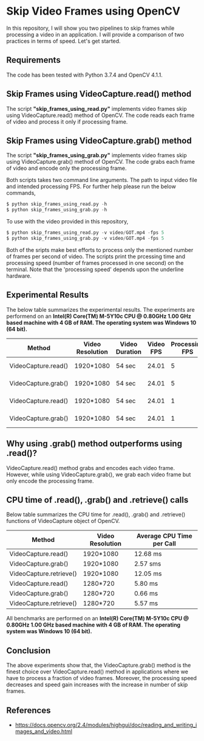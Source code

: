 # Skip Video Frames using OpenCV

In this repository, I will show you two pipelines to skip frames while processing a video in an application. I will provide a comparison of two practices in terms of speed. Let's get started.

## Requirements
The code has been tested with Python 3.7.4 and OpenCV 4.1.1.

## Skip Frames using VideoCapture.read() method

The script **"skip_frames_using_read.py"** implements video frames skip using VideoCapture.read() method of OpenCV. The code reads each frame of video and process it only if processing frame.

## Skip Frames using VideoCapture.grab() method

The script **"skip_frames_using_grab.py"** implements video frames skip using VideoCapture.grab() method of OpenCV. The code grabs each frame of video and encode only the processing frame.

Both scripts takes two command line arguments. The path to input video file and intended processing FPS. For further help please run the below commands,
```python
$ python skip_frames_using_read.py -h
$ python skip_frames_using_grab.py -h
```
To use with the video provided in this repository,
```python
$ python skip_frames_using_read.py -v video/GOT.mp4 -fps 5
$ python skip_frames_using_grab.py -v video/GOT.mp4 -fps 5
```
Both of the sripts make best efforts to process only the mentioned number of frames per second of video. The scripts print the prcessing time and processing speed (number of frames processed in one second) on the terminal. Note that the 'processing speed' depends upon the underline hardware.

## Experimental Results

The below table summarizes the experimental results. The experiments are performend on an **Intel(R) Core(TM) M-5Y10c CPU @ 0.80GHz 1.00 GHz based machine with 4 GB of RAM. The operating system was Windows 10 (64 bit).**

| Method | Video Resolution  | Video Duration | Video FPS | Processing FPS | Processing Time | Processing Speed | Speed Gain |
| ------------- | ------------- | ------------- | ------------- | ------------- | ------------- | ------------- | ------------- |
| VideoCapture.read()  | 1920*1080  | 54 sec  | 24.01  | 5  | 19.60 sec | 13.21 frames/sec | 1x |
| VideoCapture.grab()  | 1920*1080  | 54 sec  | 24.01  | 5  | 9.65 sec | **26.84 frames/sec** | **2.03x** |
| VideoCapture.read()  | 1920*1080  | 54 sec  | 24.01  | 1  | 17.20 sec | 3.14 frames/sec | 1x |
| VideoCapture.grab()  | 1920*1080  | 54 sec  | 24.01  | 1  | 5.31 sec | **10.17 frames/sec** | **3.24x** |

## Why using .grab() method outperforms using .read()?

VideoCapture.read() method grabs and encodes each video frame. However, while using VideoCapture.grab(), we grab each video frame but only encode the processing frame.

## CPU time of .read(), .grab() and .retrieve() calls
Below table summarizes the CPU time for .read(), .grab() and .retrieve() functions of VideoCapture object of OpenCV.

| Method | Video Resolution  | Average CPU Time per Call |
| ------------- | ------------- | ------------- |
| VideoCapture.read() | 1920*1080 | 12.68 ms |
| VideoCapture.grab() | 1920*1080 | 2.57 sms |
| VideoCapture.retrieve() | 1920*1080 | 12.05 ms |
| VideoCapture.read() | 1280*720 | 5.80 ms |
| VideoCapture.grab() | 1280*720 | 0.66 ms |
| VideoCapture.retrieve() | 1280*720 | 5.57 ms |

All benchmarks are performed on an **Intel(R) Core(TM) M-5Y10c CPU @ 0.80GHz 1.00 GHz based machine with 4 GB of RAM. The operating system was Windows 10 (64 bit).**

## Conclusion

The above experiments show that, the VideoCapture.grab() method is the finest choice over VideoCapture.read() method in applications where we have to process a fraction of video frames. Moreover, the processing speed decreases and speed gain increases with the increase in number of skip frames.

## References
- https://docs.opencv.org/2.4/modules/highgui/doc/reading_and_writing_images_and_video.html
